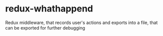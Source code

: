 # redux-whathappend
Redux middleware, that records user's actions and exports into a file, that can be exported for further debugging
